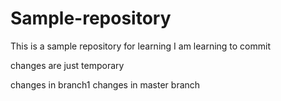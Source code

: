 # Sample-repository
This is a sample repository for learning
I am learning to commit

changes are just temporary

changes in branch1
changes in master branch
